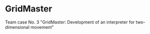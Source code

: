 # GridMaster
Team case No. 3 "GridMaster: Development of an interpreter for two-dimensional movement"